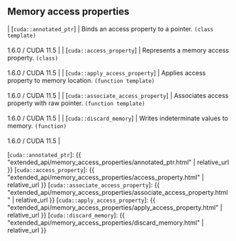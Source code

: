 ## Memory access properties

| [`cuda::annotated_ptr`]             | Binds an access property to a pointer. `(class template)` <br/><br/> 1.6.0 / CUDA 11.5 |
| [`cuda::access_property`]           | Represents a memory access property. `(class)` <br/><br/> 1.6.0 / CUDA 11.5 |
| [`cuda::apply_access_property`]     | Applies access property to memory location. `(function template)` <br/><br/> 1.6.0 / CUDA 11.5 |
| [`cuda::associate_access_property`] | Associates access property with raw pointer. `(function template)` <br/><br/> 1.6.0 / CUDA 11.5 |
| [`cuda::discard_memory`]            | Writes indeterminate values to memory. `(function)` <br/><br/> 1.6.0 / CUDA 11.5 |

[`cuda::annotated_ptr`]: {{ "extended_api/memory_access_properties/annotated_ptr.html" | relative_url }}
[`cuda::access_property`]: {{ "extended_api/memory_access_properties/access_property.html" | relative_url }}
[`cuda::associate_access_property`]: {{ "extended_api/memory_access_properties/associate_access_property.html" | relative_url }}
[`cuda::apply_access_property`]: {{ "extended_api/memory_access_properties/apply_access_property.html" | relative_url }}
[`cuda::discard_memory`]: {{ "extended_api/memory_access_properties/discard_memory.html" | relative_url }}
